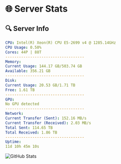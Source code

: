 # 🌐 Server Stats
## 🔍 Server Info
```yaml
CPU: Intel(R) Xeon(R) CPU E5-2699 v4 @ 1285.14GHz
CPU Usage: 0.50%
Cores: 44P | 88T
-----------------------------------
Memory:
Current Usage: 144.17 GB/503.74 GB
Available: 356.21 GB
-----------------------------------
Disk:
Current Usage: 20.53 GB/1.71 TB
Free: 1.61 TB
-----------------------------------
GPU:
No GPU detected
-----------------------------------
Network:
Current Transfer (Sent): 152.16 MB/s
Current Transfer (Received): 2.03 MB/s
Total Sent: 114.65 TB
Total Received: 1.86 TB
-----------------------------------
Uptime:
11d 10h 45m 10s
```
![GitHub Stats](https://img.shields.io/badge/Updated-2025-02-19_09:28:28-blue)